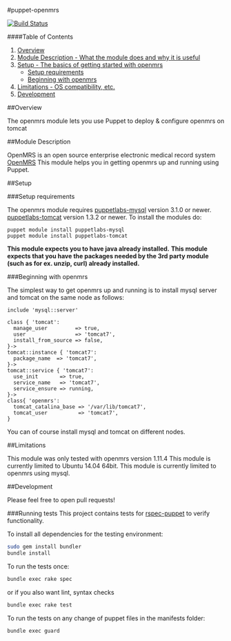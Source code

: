 #puppet-openmrs

[![Build Status](https://secure.travis-ci.org/teleivo/puppet-openmrs.png?branch=master)](https://travis-ci.org/teleivo/puppet-openmrs)

####Table of Contents

1. [Overview](#overview)
2. [Module Description - What the module does and why it is useful](#module-description)
3. [Setup - The basics of getting started with openmrs](#setup)
    * [Setup requirements](#setup-requirements)
    * [Beginning with openmrs](#beginning-with-openmrs)
4. [Limitations - OS compatibility, etc.](#limitations)
5. [Development](#development)

##Overview

The openmrs module lets you use Puppet to deploy & configure openmrs on tomcat

##Module Description

OpenMRS is an open source enterprise electronic medical record system [OpenMRS](http://www.openmrs.org)
This module helps you in getting openmrs up and running using Puppet.

##Setup

###Setup requirements

The openmrs module requires
[puppetlabs-mysql](https://forge.puppetlabs.com/puppetlabs/mysql) version 3.1.0 or newer.
[puppetlabs-tomcat](https://forge.puppetlabs.com/puppetlabs/tomcat) version 1.3.2 or newer.
To install the modules do:

~~~
puppet module install puppetlabs-mysql
puppet module install puppetlabs-tomcat
~~~

**This module expects you to have java already installed.**
**This module expects that you have the packages needed by the 3rd party module (such as for ex. unzip, curl) already installed.**

###Beginning with openmrs

The simplest way to get openmrs up and running is to
install mysql server and tomcat on the same node as follows:

```puppet
include 'mysql::server'

class { 'tomcat':
  manage_user         => true,
  user                => 'tomcat7',
  install_from_source => false,
}->
tomcat::instance { 'tomcat7':
  package_name  => 'tomcat7',
}->
tomcat::service { 'tomcat7':
  use_init       => true,
  service_name   => 'tomcat7',
  service_ensure => running,
}->
class{ 'openmrs':
  tomcat_catalina_base => '/var/lib/tomcat7',
  tomcat_user          => 'tomcat7',
}
```

You can of course install mysql and tomcat on different nodes.

##Limitations

This module was only tested with openmrs version 1.11.4
This module is currently limited to Ubuntu 14.04 64bit.
This module is currently limited to openmrs using mysql.

##Development

Please feel free to open pull requests!

###Running tests
This project contains tests for [rspec-puppet](http://rspec-puppet.com/) to
verify functionality.

To install all dependencies for the testing environment:
```bash
sudo gem install bundler
bundle install
```

To run the tests once:
```bash
bundle exec rake spec
```
or if you also want lint, syntax checks
```bash
bundle exec rake test
```

To run the tests on any change of puppet files in the manifests folder:
```bash
bundle exec guard
```

